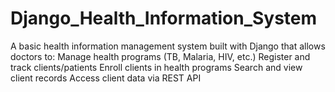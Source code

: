 # Django_Health_Information_System
A basic health information management system built with Django that allows doctors to:  Manage health programs (TB, Malaria, HIV, etc.)  Register and track clients/patients  Enroll clients in health programs  Search and view client records  Access client data via REST API   
